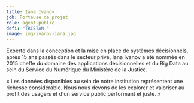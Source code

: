 ```yaml
---
title: Iana Ivanov
job: Porteuse de projet
role: agent-public
defi: "TRISTAN "
image: img/ivanov-iana.jpg
---
```

Experte dans la conception et la mise en place de systèmes décisionnels, après 15 ans passés dans le secteur privé, Iana Ivanov a été nommée en 2015 cheffe du domaine des applications décisionnelles et du Big Data au sein du Service du Numérique du Ministère de la Justice. 

« Les données disponibles au sein de notre institution représentent une richesse considérable. Nous nous devons de les explorer et valoriser au profit des usagers et d'un service public performant et juste. »